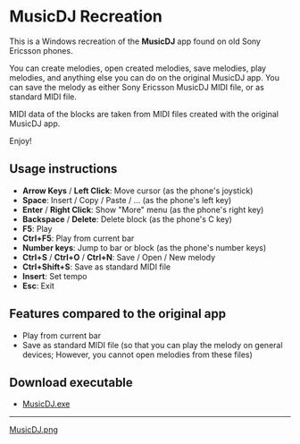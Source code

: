 # MusicDJ Recreation

This is a Windows recreation of the **MusicDJ** app found on old Sony Ericsson phones.

You can create melodies, open created melodies, save melodies, play melodies, and anything else you can do on the original MusicDJ app. You can save the melody as either Sony Ericsson MusicDJ MIDI file, or as standard MIDI file.

MIDI data of the blocks are taken from MIDI files created with the original MusicDJ app.

Enjoy!

## Usage instructions

- **Arrow Keys** / **Left Click**: Move cursor (as the phone's joystick)
- **Space**: Insert / Copy / Paste / ... (as the phone's left key)
- **Enter** / **Right Click**: Show \"More\" menu (as the phone's right key)
- **Backspace** / **Delete**: Delete block (as the phone's C key)
- **F5**: Play
- **Ctrl+F5**: Play from current bar
- **Number keys**: Jump to bar or block (as the phone's number keys)
- **Ctrl+S** / **Ctrl+O** / **Ctrl+N**: Save / Open / New melody
- **Ctrl+Shift+S**: Save as standard MIDI file
- **Insert**: Set tempo
- **Esc**: Exit

## Features compared to the original app

- Play from current bar
- Save as standard MIDI file (so that you can play the melody on general devices; However, you cannot open melodies from these files)

## Download executable

- [MusicDJ.exe](https://github.com/Ankedeshuqin/MusicDJ-Recreation/blob/main/Executable/MusicDJ.exe)

---

[MusicDJ.png](https://github.com/Ankedeshuqin/MusicDJ-Recreation/blob/main/MusicDJ.png)
